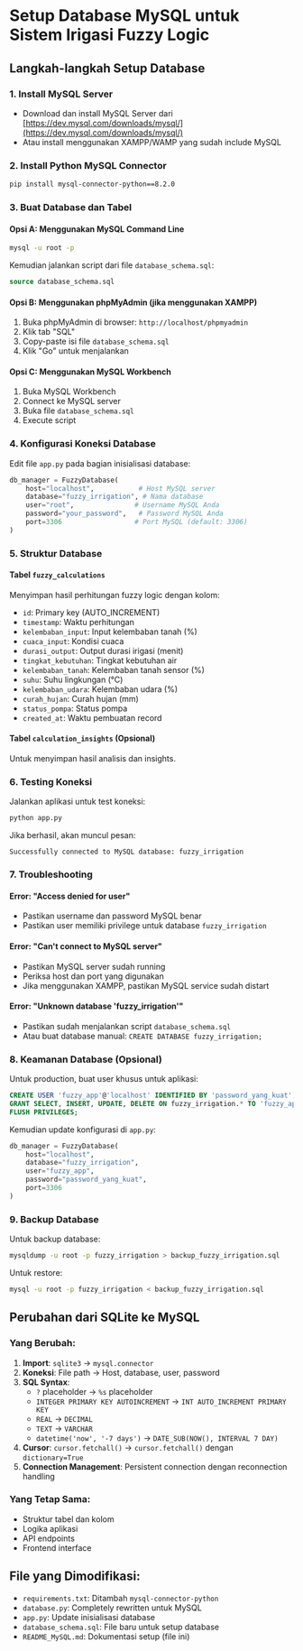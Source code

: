 # Setup Database MySQL untuk Sistem Irigasi Fuzzy Logic

## Langkah-langkah Setup Database

### 1. Install MySQL Server
- Download dan install MySQL Server dari [https://dev.mysql.com/downloads/mysql/](https://dev.mysql.com/downloads/mysql/)
- Atau install menggunakan XAMPP/WAMP yang sudah include MySQL

### 2. Install Python MySQL Connector
```bash
pip install mysql-connector-python==8.2.0
```

### 3. Buat Database dan Tabel

#### Opsi A: Menggunakan MySQL Command Line
```bash
mysql -u root -p
```

Kemudian jalankan script dari file `database_schema.sql`:
```sql
source database_schema.sql
```

#### Opsi B: Menggunakan phpMyAdmin (jika menggunakan XAMPP)
1. Buka phpMyAdmin di browser: `http://localhost/phpmyadmin`
2. Klik tab "SQL"
3. Copy-paste isi file `database_schema.sql`
4. Klik "Go" untuk menjalankan

#### Opsi C: Menggunakan MySQL Workbench
1. Buka MySQL Workbench
2. Connect ke MySQL server
3. Buka file `database_schema.sql`
4. Execute script

### 4. Konfigurasi Koneksi Database

Edit file `app.py` pada bagian inisialisasi database:

```python
db_manager = FuzzyDatabase(
    host="localhost",           # Host MySQL server
    database="fuzzy_irrigation", # Nama database
    user="root",               # Username MySQL Anda
    password="your_password",   # Password MySQL Anda
    port=3306                  # Port MySQL (default: 3306)
)
```

### 5. Struktur Database

#### Tabel `fuzzy_calculations`
Menyimpan hasil perhitungan fuzzy logic dengan kolom:
- `id`: Primary key (AUTO_INCREMENT)
- `timestamp`: Waktu perhitungan
- `kelembaban_input`: Input kelembaban tanah (%)
- `cuaca_input`: Kondisi cuaca
- `durasi_output`: Output durasi irigasi (menit)
- `tingkat_kebutuhan`: Tingkat kebutuhan air
- `kelembaban_tanah`: Kelembaban tanah sensor (%)
- `suhu`: Suhu lingkungan (°C)
- `kelembaban_udara`: Kelembaban udara (%)
- `curah_hujan`: Curah hujan (mm)
- `status_pompa`: Status pompa
- `created_at`: Waktu pembuatan record

#### Tabel `calculation_insights` (Opsional)
Untuk menyimpan hasil analisis dan insights.

### 6. Testing Koneksi

Jalankan aplikasi untuk test koneksi:
```bash
python app.py
```

Jika berhasil, akan muncul pesan:
```
Successfully connected to MySQL database: fuzzy_irrigation
```

### 7. Troubleshooting

#### Error: "Access denied for user"
- Pastikan username dan password MySQL benar
- Pastikan user memiliki privilege untuk database `fuzzy_irrigation`

#### Error: "Can't connect to MySQL server"
- Pastikan MySQL server sudah running
- Periksa host dan port yang digunakan
- Jika menggunakan XAMPP, pastikan MySQL service sudah distart

#### Error: "Unknown database 'fuzzy_irrigation'"
- Pastikan sudah menjalankan script `database_schema.sql`
- Atau buat database manual: `CREATE DATABASE fuzzy_irrigation;`

### 8. Keamanan Database (Opsional)

Untuk production, buat user khusus untuk aplikasi:

```sql
CREATE USER 'fuzzy_app'@'localhost' IDENTIFIED BY 'password_yang_kuat';
GRANT SELECT, INSERT, UPDATE, DELETE ON fuzzy_irrigation.* TO 'fuzzy_app'@'localhost';
FLUSH PRIVILEGES;
```

Kemudian update konfigurasi di `app.py`:
```python
db_manager = FuzzyDatabase(
    host="localhost",
    database="fuzzy_irrigation",
    user="fuzzy_app",
    password="password_yang_kuat",
    port=3306
)
```

### 9. Backup Database

Untuk backup database:
```bash
mysqldump -u root -p fuzzy_irrigation > backup_fuzzy_irrigation.sql
```

Untuk restore:
```bash
mysql -u root -p fuzzy_irrigation < backup_fuzzy_irrigation.sql
```

## Perubahan dari SQLite ke MySQL

### Yang Berubah:
1. **Import**: `sqlite3` → `mysql.connector`
2. **Koneksi**: File path → Host, database, user, password
3. **SQL Syntax**: 
   - `?` placeholder → `%s` placeholder
   - `INTEGER PRIMARY KEY AUTOINCREMENT` → `INT AUTO_INCREMENT PRIMARY KEY`
   - `REAL` → `DECIMAL`
   - `TEXT` → `VARCHAR`
   - `datetime('now', '-7 days')` → `DATE_SUB(NOW(), INTERVAL 7 DAY)`
4. **Cursor**: `cursor.fetchall()` → `cursor.fetchall()` dengan `dictionary=True`
5. **Connection Management**: Persistent connection dengan reconnection handling

### Yang Tetap Sama:
- Struktur tabel dan kolom
- Logika aplikasi
- API endpoints
- Frontend interface

## File yang Dimodifikasi:
- `requirements.txt`: Ditambah `mysql-connector-python`
- `database.py`: Completely rewritten untuk MySQL
- `app.py`: Update inisialisasi database
- `database_schema.sql`: File baru untuk setup database
- `README_MySQL.md`: Dokumentasi setup (file ini)